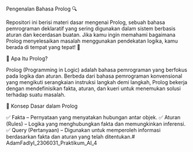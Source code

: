 Pengenalan Bahasa Prolog 🔍

Repositori ini berisi materi dasar mengenai Prolog, sebuah bahasa pemrograman deklaratif yang sering digunakan dalam sistem berbasis aturan dan kecerdasan buatan. Jika kamu ingin memahami bagaimana Prolog menyelesaikan masalah menggunakan pendekatan logika, kamu berada di tempat yang tepat! 🚀

🤔 Apa Itu Prolog?

Prolog (Programming in Logic) adalah bahasa pemrograman yang berfokus pada logika dan aturan. Berbeda dari bahasa pemrograman konvensional yang mengikuti serangkaian instruksi langkah demi langkah, Prolog bekerja dengan mendefinisikan fakta, aturan, dan kueri untuk menemukan solusi terhadap suatu masalah.

🔹 Konsep Dasar dalam Prolog

✅ Fakta – Pernyataan yang menyatakan hubungan antar objek.
✅ Aturan (Rules) – Logika yang menghubungkan fakta dan memungkinkan inferensi.
✅ Query (Pertanyaan) – Digunakan untuk memperoleh informasi berdasarkan fakta dan aturan yang telah ditentukan.# AdamFadlyI_2306031_Praktikum_AI_4
